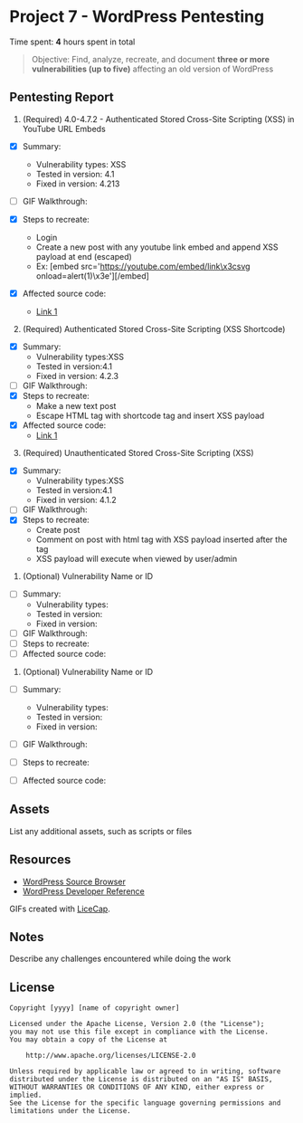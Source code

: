 # Project 7 - WordPress Pentesting

Time spent: **4** hours spent in total

> Objective: Find, analyze, recreate, and document **three or more vulnerabilities (up to five)** affecting an old version of WordPress

## Pentesting Report

1. (Required) 4.0-4.7.2 - Authenticated Stored Cross-Site Scripting (XSS) in YouTube URL Embeds
  - [x] Summary: 
    - Vulnerability types: XSS
    - Tested in version: 4.1
    - Fixed in version: 4.213
  - [ ] GIF Walkthrough: 
  - [x] Steps to recreate: 
    * Login
    * Create a new post with any youtube link embed and append XSS payload at end (escaped)
    * Ex: [embed src='https://youtube.com/embed/link\x3csvg onload=alert(1)\x3e'][/embed]
  
  - [x] Affected source code:
    - [Link 1](https://github.com/WordPress/WordPress/commit/f72b21af23da6b6d54208e5c1d65ececdaa109c8)
  
2. (Required) Authenticated Stored Cross-Site Scripting (XSS Shortcode)
  - [x] Summary: 
    - Vulnerability types:XSS
    - Tested in version:4.1
    - Fixed in version: 4.2.3
  - [ ] GIF Walkthrough: 
  - [x] Steps to recreate: 
    * Make a new text post
    * Escape HTML tag with shortcode tag and insert XSS payload
  - [x] Affected source code:
    - [Link 1](https://github.com/WordPress/WordPress/commit/f72b21af23da6b6d54208e5c1d65ececdaa109c8)
    
    
  
3. (Required) Unauthenticated Stored Cross-Site Scripting (XSS)
  - [x] Summary: 
    - Vulnerability types:XSS
    - Tested in version:4.1
    - Fixed in version: 4.1.2
  - [ ] GIF Walkthrough: 
  - [x] Steps to recreate: 
    * Create post
    * Comment on post with html tag with XSS payload inserted after the tag
    * XSS payload will execute when viewed by user/admin
  
1. (Optional) Vulnerability Name or ID
  - [ ] Summary: 
    - Vulnerability types:
    - Tested in version:
    - Fixed in version: 
  - [ ] GIF Walkthrough: 
  - [ ] Steps to recreate: 
  - [ ] Affected source code:
  
1. (Optional) Vulnerability Name or ID
  - [ ] Summary: 
    - Vulnerability types:
    - Tested in version:
    - Fixed in version: 
  - [ ] GIF Walkthrough: 
  - [ ] Steps to recreate: 
  - [ ] Affected source code:
  

## Assets

List any additional assets, such as scripts or files

## Resources

- [WordPress Source Browser](https://core.trac.wordpress.org/browser/)
- [WordPress Developer Reference](https://developer.wordpress.org/reference/)

GIFs created with [LiceCap](http://www.cockos.com/licecap/).

## Notes

Describe any challenges encountered while doing the work

## License

    Copyright [yyyy] [name of copyright owner]

    Licensed under the Apache License, Version 2.0 (the "License");
    you may not use this file except in compliance with the License.
    You may obtain a copy of the License at

        http://www.apache.org/licenses/LICENSE-2.0

    Unless required by applicable law or agreed to in writing, software
    distributed under the License is distributed on an "AS IS" BASIS,
    WITHOUT WARRANTIES OR CONDITIONS OF ANY KIND, either express or implied.
    See the License for the specific language governing permissions and
    limitations under the License.
